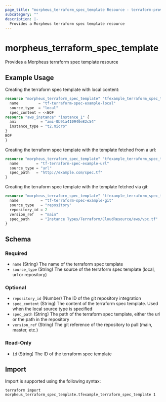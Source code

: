 ```yaml
---
page_title: "morpheus_terraform_spec_template Resource - terraform-provider-morpheus"
subcategory: ""
description: |-
  Provides a Morpheus terraform spec template resource
---
```


# morpheus_terraform_spec_template

Provides a Morpheus terraform spec template resource

## Example Usage

Creating the terraform spec template with local content:

```terraform
resource "morpheus_terraform_spec_template" "tfexample_terraform_spec_template_local" {
  name         = "tf-terraform-spec-example-local"
  source_type  = "local"
  spec_content = <<EOF
resource "aws_instance" "instance_1" {
  ami           = "ami-0b91a410940e82c54"
  instance_type = "t2.micro"
}
EOF
}
```

Creating the terraform spec template with the template fetched from a url:

```terraform
resource "morpheus_terraform_spec_template" "tfexample_terraform_spec_template_url" {
  name        = "tf-terraform-spec-example-url"
  source_type = "url"
  spec_path   = "http://example.com/spec.tf"
}
```

Creating the terraform spec template with the template fetched via git:

```terraform
resource "morpheus_terraform_spec_template" "tfexample_terraform_spec_template_git" {
  name          = "tf-terraform-spec-example-git"
  source_type   = "repository"
  repository_id = 2
  version_ref   = "main"
  spec_path     = "Instance Types/Terraform/CloudResource/aws/vpc.tf"
}
```

<!-- schema generated by tfplugindocs -->
## Schema

### Required

- `name` (String) The name of the terraform spec template
- `source_type` (String) The source of the terraform spec template (local, url or repository)

### Optional

- `repository_id` (Number) The ID of the git repository integration
- `spec_content` (String) The content of the terraform spec template. Used when the local source type is specified
- `spec_path` (String) The path of the terraform spec template, either the url or the path in the repository
- `version_ref` (String) The git reference of the repository to pull (main, master, etc.)

### Read-Only

- `id` (String) The ID of the terraform spec template

## Import

Import is supported using the following syntax:

```shell
terraform import morpheus_terraform_spec_template.tfexample_terraform_spec_template 1
```
